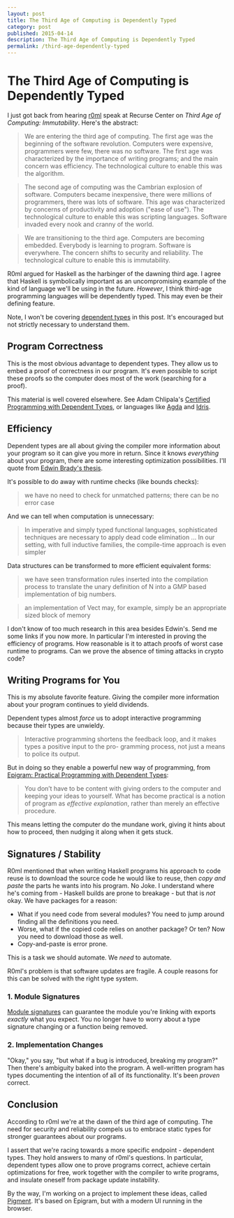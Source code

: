 ```yaml
---
layout: post
title: The Third Age of Computing is Dependently Typed
category: post
published: 2015-04-14
description: The Third Age of Computing is Dependently Typed
permalink: /third-age-dependently-typed
---
```


# The Third Age of Computing is Dependently Typed

I just got back from hearing [r0ml](https://twitter.com/r0ml) speak at Recurse Center on *Third Age of Computing: Immutability*. Here's the abstract:

> We are entering the third age of computing. The first age was the beginning of the software revolution. Computers were expensive, programmers were few, there was no software. The first age was characterized by the importance of writing programs; and the main concern was efficiency. The technological culture to enable this was the algorithm.

> The second age of computing was the Cambrian explosion of software. Computers became inexpensive, there were millions of programmers, there was lots of software. This age was characterized by concerns of productivity and adoption ("ease of use"). The technological culture to enable this was scripting languages. Software invaded every nook and cranny of the world.

> We are transitioning to the third age. Computers are becoming embedded. Everybody is learning to program. Software is everywhere. The concern shifts to security and reliability. The technological culture to enable this is immutability.

R0ml argued for Haskell as the harbinger of the dawning third age. I agree that Haskell is symbolically important as an uncompromising example of the kind of language we'll be using in the future. *However*, I think third-age programming languages will be dependently typed. This may even be their defining feature.

<div class="aside" markdown="1">

Note, I won't be covering [dependent types](http://jozefg.bitbucket.org/posts/2014-08-25-dep-types-part-1.html) in this post. It's encouraged but not strictly necessary to understand them.

</div>


## Program Correctness

This is the most obvious advantage to dependent types. They allow us to embed a proof of correctness in our program. It's even possible to script these proofs so the computer does most of the work (searching for a proof).

This material is well covered elsewhere. See Adam Chlipala's [Certified Programming with Dependent Types](http://adam.chlipala.net/cpdt/), or languages like [Agda](http://wiki.portal.chalmers.se/agda/pmwiki.php) and [Idris](http://www.idris-lang.org/).

## Efficiency

Dependent types are all about giving the compiler more information about your program so it can give you more in return. Since it knows *everything* about your program, there are some interesting optimization possibilities. I'll quote from [Edwin Brady's thesis](http://eb.host.cs.st-andrews.ac.uk/writings/thesis.pdf).

It's possible to do away with runtime checks (like bounds checks):

> we have no need to check for unmatched patterns; there can be no error case

And we can tell when computation is unnecessary:

> In imperative and simply typed functional languages, sophisticated techniques are necessary
to apply dead code elimination ... In our setting, with full inductive families,
the compile-time approach is even simpler

Data structures can be transformed to more efficient equivalent forms:

> we have seen transformation rules inserted into the compilation process to translate
the unary definition of N into a GMP based implementation of big numbers.

>  an implementation of Vect may, for example, simply be an appropriate sized block
of memory

I don't know of too much research in this area besides Edwin's. Send me some links if you now more. In particular I'm interested in proving the efficiency of programs. How reasonable is it to attach proofs of worst case runtime to programs. Can we prove the absence of timing attacks in crypto code?


## Writing Programs for You

This is my absolute favorite feature. Giving the compiler more information about your program continues to yield dividends.

Dependent types almost *force* us to adopt interactive programming because their types are unwieldy.

> Interactive programming shortens the feedback loop, and it makes types a positive input to the pro- gramming process, not just a means to police its output.

But in doing so they enable a powerful new way of programming, from [Epigram: Practical Programming with Dependent Types](http://cs.ru.nl/~freek/courses/tt-2010/tvftl/epigram-notes.pdf):

> You don’t have to be content with giving orders to the computer and keeping your ideas to yourself. What has become practical is a notion of program as *effective explanation*, rather than merely an effective procedure.

This means letting the computer do the mundane work, giving it hints about how to proceed, then nudging it along when it gets stuck.


## Signatures / Stability

R0ml mentioned that when writing Haskell programs his approach to code reuse is to download the source code he would like to reuse, then *copy and paste* the parts he wants into his program. No Joke. I understand where he's coming from - Haskell builds are prone to breakage - but that is *not* okay. We have packages for a reason:

* What if you need code from several modules? You need to jump around finding all the definitions you need.
* Worse, what if the copied code relies on another package? Or ten? Now you need to download those as well.
* Copy-and-paste is error prone.

This is a task we should automate. We *need* to automate.

R0ml's problem is that software updates are fragile. A couple reasons for this can be solved with the right type system.

### 1. Module Signatures

[Module signatures](http://plv.mpi-sws.org/backpack/backpack-paper.pdf) can guarantee the module you're linking with exports *exactly* what you expect. You no longer have to worry about a type signature changing or a function being removed.

### 2. Implementation Changes

"Okay," you say, "but what if a bug is introduced, breaking my program?" Then there's ambiguity baked into the program. A well-written program has types documenting the intention of all of its functionality. It's been *proven* correct.

## Conclusion

According to r0ml we're at the dawn of the third age of computing. The need for security and reliability compels us to embrace static types for stronger guarantees about our programs.

I assert that we're racing towards a more specific endpoint - dependent types. They hold answers to many of r0ml's questions. In particular, dependent types allow one to prove programs correct, achieve certain optimizations for free, work together with the compiler to write programs, and insulate oneself from package update instability.

By the way, I'm working on a project to implement these ideas, called [Pigment](https://github.com/joelburget/pigment). It's based on Epigram, but with a modern UI running in the browser.
